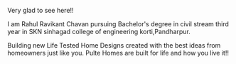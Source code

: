 Very glad to see here!!

I am Rahul Ravikant Chavan pursuing Bachelor's degree in civil stream third year in SKN sinhagad college of engineering korti,Pandharpur.

Building new Life Tested Home Designs created with the best ideas from homeowners just like you. Pulte Homes are built for life and how you live it!!
